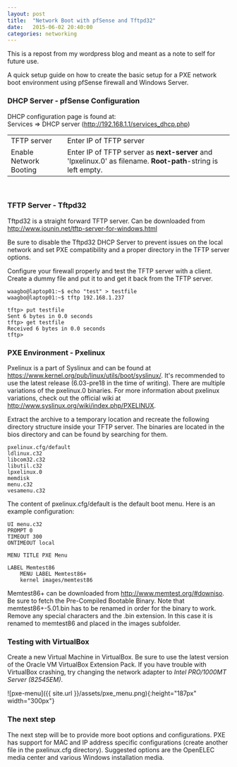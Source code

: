 ```yaml
---
layout: post
title:  "Network Boot with pfSense and Tftpd32"
date:   2015-06-02 20:40:00
categories: networking
---
```


This is a repost from my wordpress blog and meant as a note to self for future use.

A quick setup guide on how to create the basic setup for a PXE network boot environment using pfSense firewall and Windows Server.

### DHCP Server - pfSense Configuration

DHCP configuration page is found at:<br />
Services =&gt; DHCP server (http://192.168.1.1/services_dhcp.php)

<table>
<tr><td>TFTP server</td><td>Enter IP of TFTP server</td></tr>
<tr><td>Enable Network Booting</td><td>Enter IP of TFTP server as <strong>next-server</strong> and 'lpxelinux.0' as filename. <strong>Root-path</strong>-string is left empty.</td></tr>
</table>
<br />

### TFTP Server - Tftpd32

Tftpd32 is a straight forward TFTP server. Can be downloaded from http://www.jounin.net/tftp-server-for-windows.html

Be sure to disable the Tftpd32 DHCP Server to prevent issues on the local network and set PXE compatibility and a proper directory in the TFTP server options.

Configure your firewall properly and test the TFTP server with a client. Create a dummy file and put it to and get it back from the TFTP server.

    waagbo@laptop01:~$ echo "test" > testfile
    waagbo@laptop01:~$ tftp 192.168.1.237

    tftp> put testfile
    Sent 6 bytes in 0.0 seconds
    tftp> get testfile
    Received 6 bytes in 0.0 seconds
    tftp>

### PXE Environment - Pxelinux

Pxelinux is a part of Syslinux and can be found at https://www.kernel.org/pub/linux/utils/boot/syslinux/. It's recommended to use the latest release (6.03-pre18 in the time of writing). There are multiple variations of the pxelinux.0 binaries. For more information about pxelinux variations, check out the official wiki at http://www.syslinux.org/wiki/index.php/PXELINUX.

Extract the archive to a temporary location and recreate the following directory structure inside your TFTP server. The binaries are located in the bios directory and can be found by searching for them.

    pxelinux.cfg/default
    ldlinux.c32
    libcom32.c32
    libutil.c32
    lpxelinux.0
    memdisk
    menu.c32
    vesamenu.c32

The content of pxelinux.cfg/default is the default boot menu. Here is an example configuration:

    UI menu.c32
    PROMPT 0
    TIMEOUT 300
    ONTIMEOUT local

    MENU TITLE PXE Menu

    LABEL Memtest86
    	MENU LABEL Memtest86+
    	kernel images/memtest86

Memtest86+ can be downloaded from http://www.memtest.org/#downiso. Be sure to fetch the Pre-Compiled Bootable Binary. Note that memtest86+-5.01.bin has to be renamed in order for the binary to work. Remove any special characters and the .bin extension. In this case it is renamed to memtest86 and placed in the images subfolder.

### Testing with VirtualBox

Create a new Virtual Machine in VirtualBox. Be sure to use the latest version of the Oracle VM VirtualBox Extension Pack. If you have trouble with VirtualBox crashing, try changing the network adapter to _Intel PRO/1000MT Server (82545EM)_.

![pxe-menu]({{ site.url }}/assets/pxe_menu.png){:height="187px" width="300px"}


### The next step

The next step will be to provide more boot options and configurations. PXE has support for MAC and IP address specific configurations (create another file in the pxelinux.cfg directory). Suggested options are the OpenELEC media center and various Windows installation media.
